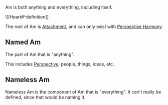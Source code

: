 Am is both anything and everything, including itself.

![[Heart#^definition]]

The root of Am is [Attachment](Terms/Attachment.md), and can only exist with [Perspective Harmony](Terms/Perspective%20Harmony.md).

## Named Am
The part of Am that is "anything".

This includes [Perspective](Terms/Perspective.md), people, things, ideas, etc.

## Nameless Am
Nameless Am is the component of Am that is "everything". It can't really be defined, since that would be naming it.